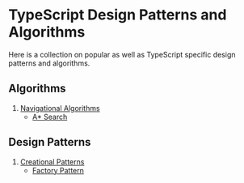 # TypeScript Design Patterns and Algorithms

Here is a collection on popular as well as TypeScript specific design patterns and algorithms.

## Algorithms
1. [Navigational Algorithms]()
	- [A* Search]()

## Design Patterns
1. [Creational Patterns]()
	- [Factory Pattern]()
